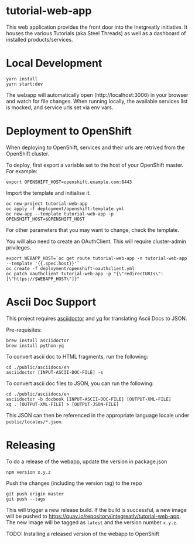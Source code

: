 # tutorial-web-app

This web application provides the front door into the Inetgreatly initiative. It houses the various Tutorials (aka Steel Threads) as well as a dashboard of installed products/services.

# Local Development

```
yarn install
yarn start:dev
```

The webapp will automatically open (http://localhost:3006) in your browser and watch for file changes.
When running locally, the available services list is mocked, and service urls set via env vars.

# Deployment to OpenShift

When deploying to OpenShift, services and their urls are retrived from the OpenShift cluster.

To deploy, first export a variable set to the host of your OpenShift master.
For example:

```
export OPENSHIFT_HOST=openshift.example.com:8443
```

Import the template and initialise it.

```
oc new-project tutorial-web-app
oc apply -f deployment/openshift-template.yml
oc new-app --template tutorial-web-app -p OPENSHIFT_HOST=$OPENSHIFT_HOST
```

For other parameters that you may want to change, check the template.

You will also need to create an OAuthClient. This will require cluster-admin privileges.

```
export WEBAPP_HOST=`oc get route tutorial-web-app -n tutorial-web-app --template '{{.spec.host}}'`
oc create -f deployment/openshift-oauthclient.yml
oc patch oauthclient tutorial-web-app -p "{\"redirectURIs\":[\"https://$WEBAPP_HOST\"]}"
```

# Ascii Doc Support

This project requires [asciidoctor](https://github.com/asciidoctor/asciidoctor) and [yq](https://github.com/kislyuk/yq) for translating Ascii Docs to JSON.

Pre-requisites:

```
brew install asciidoctor
brew install python-yq
```

To convert ascii doc to HTML fragments, run the following:

```
cd ./public/asciidocs/en
asciidoctor [INPUT-ASCII-DOC-FILE] -s
```

To convert ascii doc files to JSON, you can run the following:

```
cd ./public/asciidocs/en
asciidoctor -b docbook [INPUT-ASCII-DOC-FILE] [OUTPUT-XML-FILE]
xq . [OUTPUT-XML-FILE] > [OUTPUT-JSON-FILE]
```

This JSON can then be referenced in the appropriate language locale under `public/locales/*.json`.


# Releasing

To do a release of the webapp, update the version in package.json

```
npm version x.y.z
```

Push the changes (including the version tag) to the repo

```
git push origin master
git push --tags
```

This will trigger a new release build.
If the build is successful, a new image will be pushed to https://quay.io/repository/integreatly/tutorial-web-app.
The new image will be tagged as `latest` and the version number `x.y.z`.

TODO: Installing a released version of the webapp to OpenShift
